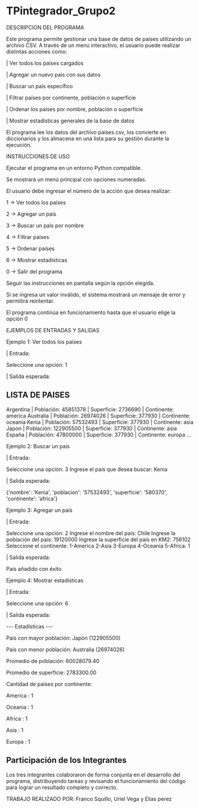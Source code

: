 # TPintegrador_Grupo2

DESCRIPCION DEL PROGRAMA

Este programa permite gestionar una base de datos de países utilizando un archivo CSV.
A través de un menú interactivo, el usuario puede realizar distintas acciones como:

| Ver todos los países cargados

| Agregar un nuevo país con sus datos

| Buscar un país específico

| Filtrar países por continente, población o superficie

| Ordenar los países por nombre, población o superficie

| Mostrar estadísticas generales de la base de datos

El programa lee los datos del archivo paises.csv, los convierte en diccionarios y los almacena en una lista para su gestión durante la ejecución.


INSTRUCCIONES DE USO

Ejecutar el programa en un entorno Python compatible.

Se mostrará un menú principal con opciones numeradas.

El usuario debe ingresar el número de la acción que desea realizar:

1 → Ver todos los países

2 → Agregar un país

3 → Buscar un país por nombre

4 → Filtrar países

5 → Ordenar países

6 → Mostrar estadísticas

0 → Salir del programa

Seguir las instrucciones en pantalla según la opción elegida.

Si se ingresa un valor inválido, el sistema mostrará un mensaje de error y permitirá reintentar.

El programa continúa en funcionamiento hasta que el usuario elige la opción 0


EJEMPLOS DE ENTRADAS Y SALIDAS

Ejemplo 1: Ver todos los países

| Entrada:

Seleccione una opción: 1


| Salida esperada:

LISTA DE PAISES
------------------------------------------------------------------------------------
Argentina  | Población: 45851378  | Superficie: 2736690  | Continente: america
Australia  | Población: 26974026  | Superficie: 377930   | Continente: oceania
Kenia      | Población: 57532493  | Superficie: 377930   | Continente: asia
Japon      | Población: 122905500 | Superficie: 377930   | Continente: asia
España     | Población: 47800000  | Superficie: 377930   | Continente: europa
...


Ejemplo 2: Buscar un país

| Entrada:

Seleccione una opción: 3
Ingrese el país que desea buscar: Kenia


| Salida esperada:

{'nombre': 'Kenia', 'poblacion': '57532493', 'superficie': '580370', 'continente': 'africa'}


Ejemplo 3: Agregar un país

| Entrada:

Seleccione una opción: 2
Ingrese el nombre del país: Chile
Ingrese la población del país: 19120000
Ingrese la superficie del país en KM2: 756102
Seleccione el continente:
 1-America 2-Asia 3-Europa 4-Oceania 5-Africa: 1


| Salida esperada:

País añadido con éxito


Ejemplo 4: Mostrar estadísticas

| Entrada:

Seleccione una opción: 6


| Salida esperada:

--- Estadísticas ---

País con mayor población: Japón (122905500)

País con menor población: Australia (26974026)

Promedio de población: 60028079.40

Promedio de superficie: 2783300.00

Cantidad de países por continente:

  America    : 1

  Oceania    : 1

  Africa     : 1

  Asia       : 1
  
  Europa     : 1



Participación de los Integrantes
-------------------------------------------------------------------------------------
Los tres integrantes colaboraron de forma conjunta en el desarrollo del programa,
distribuyendo tareas y revisando el funcionamiento del código para lograr 
un resultado completo y correcto.
 
TRABAJO REALIZADO POR: Franco Squillo, Uriel Vega y Elias perez 